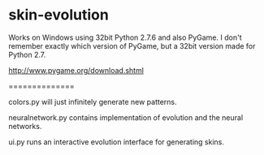 skin-evolution
==============

Works on Windows using 32bit Python 2.7.6 and also PyGame.
I don't remember exactly which version of PyGame, but a 32bit version made for Python 2.7.

http://www.pygame.org/download.shtml

==============

colors.py will just infinitely generate new patterns.

neuralnetwork.py contains implementation of evolution and the neural networks.

ui.py runs an interactive evolution interface for generating skins.
